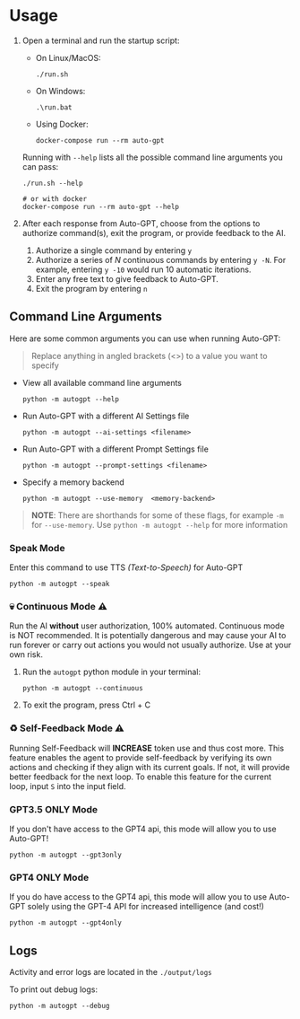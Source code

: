 # Usage

1. Open a terminal and run the startup script:
    * On Linux/MacOS:
        ``` shell
        ./run.sh
        ```
    * On Windows:
        ``` shell
        .\run.bat
        ```
    * Using Docker:
        ``` shell
        docker-compose run --rm auto-gpt
        ```
    Running with `--help` lists all the possible command line arguments you can pass:
    ``` shell
    ./run.sh --help

    # or with docker
    docker-compose run --rm auto-gpt --help
    ```

2. After each response from Auto-GPT, choose from the options to authorize command(s),
exit the program, or provide feedback to the AI.
   1. Authorize a single command by entering `y`
   2. Authorize a series of _N_ continuous commands by entering `y -N`. For example, entering `y -10` would run 10 automatic iterations.
   3. Enter any free text to give feedback to Auto-GPT.
   4. Exit the program by entering `n`


## Command Line Arguments
Here are some common arguments you can use when running Auto-GPT:
> Replace anything in angled brackets (<>) to a value you want to specify

* View all available command line arguments
    ``` shell
    python -m autogpt --help
    ```
* Run Auto-GPT with a different AI Settings file
    ``` shell
    python -m autogpt --ai-settings <filename>
    ```
* Run Auto-GPT with a different Prompt Settings file
    ``` shell
    python -m autogpt --prompt-settings <filename>
    ```
* Specify a memory backend
    ``` shell
    python -m autogpt --use-memory  <memory-backend>
    ```

> **NOTE**: There are shorthands for some of these flags, for example `-m` for `--use-memory`. Use `python -m autogpt --help` for more information

### Speak Mode 

Enter this command to use TTS _(Text-to-Speech)_ for Auto-GPT

```
python -m autogpt --speak
```

### 💀 Continuous Mode ⚠️

Run the AI **without** user authorization, 100% automated.
Continuous mode is NOT recommended.
It is potentially dangerous and may cause your AI to run forever or carry out actions you would not usually authorize.
Use at your own risk.

1. Run the `autogpt` python module in your terminal:

    ``` shell
    python -m autogpt --continuous
    ```

2. To exit the program, press Ctrl + C

### ♻️ Self-Feedback Mode ⚠️

Running Self-Feedback will **INCREASE** token use and thus cost more. This feature enables the agent to provide self-feedback by verifying its own actions and checking if they align with its current goals. If not, it will provide better feedback for the next loop. To enable this feature for the current loop, input `S` into the input field.

### GPT3.5 ONLY Mode

If you don't have access to the GPT4 api, this mode will allow you to use Auto-GPT!

``` shell
python -m autogpt --gpt3only
```

### GPT4 ONLY Mode

If you do have access to the GPT4 api, this mode will allow you to use Auto-GPT solely using the GPT-4 API for increased intelligence (and cost!)

``` shell
python -m autogpt --gpt4only
```

## Logs

Activity and error logs are located in the `./output/logs`

To print out debug logs:

``` shell
python -m autogpt --debug
```
